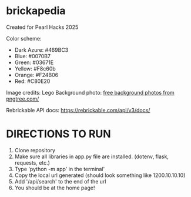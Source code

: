 # brickapedia
Created for Pearl Hacks 2025

Color scheme:
- Dark Azure: #469BC3
- Blue:  #0070B7
- Green: #03671E
- Yellow: #F8c60b
- Orange:  #F24B06
- Red:  #C80E20

Image credits:
 Lego Background photo: <a href='https://pngtree.com/freebackground/colorful-tetris-lego-blocks-background_1340017.html'>free background photos from pngtree.com/</a>

Rebrickable API docs: https://rebrickable.com/api/v3/docs/

# DIRECTIONS TO RUN
1. Clone repository
2. Make sure all libraries in app.py file are installed. (dotenv, flask, requests, etc.)
3. Type 'python -m app' in the terminal'
4. Copy the local url generated (should look something like 1200.10.10.10)
5. Add '/api/search' to the end of the url
6. You should be at the home page!
